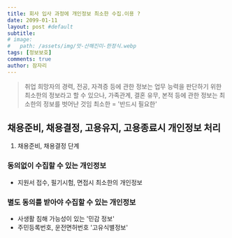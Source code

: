 ```yaml
---
title: 회사 입사 과정에 개인정보 최소한 수집.이용 ?
date: 2099-01-11
layout: post #default
subtitle: 
# image:
#   path: /assets/img/맛-산해진미-한정식.webp
tags: [정보보호]
comments: true
author: 잠자리
---
```


> 취업 희망자의 경력, 전공, 자격증 등에 관한 정보는 업무 능력을 판단하기 위한 최소한의 정보라고 할 수 있으나, 가족관계, 결혼 유무, 본적 등에 관한 정보는 최소한의 정보를 벗어난 것임
> 최소한 = '반드시 필요한'

## 채용준비, 채용결정, 고용유지, 고용종료시 개인정보 처리

1. 채용준비, 채용결정 단계
### 동의없이 수집할 수 있는 개인정보
* 지원서 접수, 필기시험, 면접시 최소한의 개인정보

### 별도 동의를 받아야 수집할 수 있는 개인정보
* 사생활 침해 가능성이 있는 '민감 정보'
* 주민등록번호, 운전면허번호 '고유식별정보'
